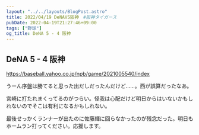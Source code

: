 ```yaml
---
layout: "../../layouts/BlogPost.astro"
title: 2022/04/19 DeNAVS阪神　#阪神タイガース
pubDate: 2022-04-19T21:27:46+09:00
tags: ["野球"]
og_title: DeNA 5 - 4 阪神
---
```


## DeNA 5 - 4 阪神

https://baseball.yahoo.co.jp/npb/game/2021005540/index

うーん序盤は勝てると思った出だしだったんだけど……。西が誤算だったなあ。

宮崎に打たれまくってるのがつらい。怪我は心配だけど明日からはいないかもしれないのでそこは有利になるかもしれない。

最後せっかくランナーが出たのに佐藤輝に回らなかったのが残念だった。明日もホームラン打ってください。応援します。